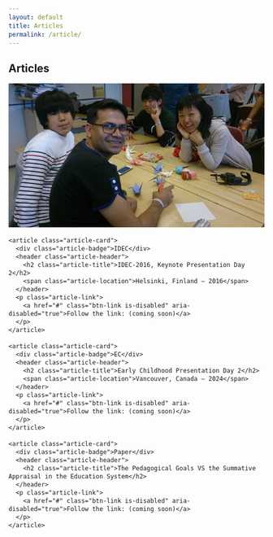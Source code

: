 ```yaml
---
layout: default
title: Articles
permalink: /article/
---
```


<section class="page-banner">
  <div class="banner-overlay">
    <h1 class="banner-title">Articles</h1>
  </div>
  <img src="/assets/images/gallery1.jpg" alt="Articles Banner Image" class="banner-image">
</section>

<section class="section articles-section">
  <div class="articles-grid">

    <article class="article-card">
      <div class="article-badge">IDEC</div>
      <header class="article-header">
        <h2 class="article-title">IDEC-2016, Keynote Presentation Day 2</h2>
        <span class="article-location">Helsinki, Finland — 2016</span>
      </header>
      <p class="article-link">
        <a href="#" class="btn-link is-disabled" aria-disabled="true">Follow the link: (coming soon)</a>
      </p>
    </article>

    <article class="article-card">
      <div class="article-badge">EC</div>
      <header class="article-header">
        <h2 class="article-title">Early Childhood Presentation Day 2</h2>
        <span class="article-location">Vancouver, Canada — 2024</span>
      </header>
      <p class="article-link">
        <a href="#" class="btn-link is-disabled" aria-disabled="true">Follow the link: (coming soon)</a>
      </p>
    </article>

    <article class="article-card">
      <div class="article-badge">Paper</div>
      <header class="article-header">
        <h2 class="article-title">The Pedagogical Goals VS the Summative Appraisal in the Education System</h2>
      </header>
      <p class="article-link">
        <a href="#" class="btn-link is-disabled" aria-disabled="true">Follow the link: (coming soon)</a>
      </p>
    </article>

  </div>
</section>

